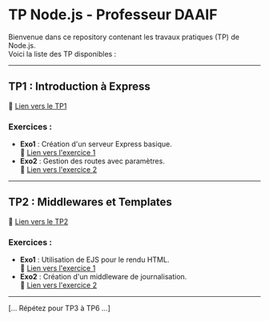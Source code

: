 # TP Node.js - Professeur DAAIF

Bienvenue dans ce repository contenant les travaux pratiques (TP) de Node.js.  
Voici la liste des TP disponibles :

---

## **TP1 : Introduction à Express**  
📂 [Lien vers le TP1](./TP1)  

### Exercices :
- **Exo1** : Création d'un serveur Express basique.  
  🔗 [Lien vers l'exercice 1](./TP1/exercice1/README.md)  
- **Exo2** : Gestion des routes avec paramètres.  
  🔗 [Lien vers l'exercice 2](./TP1/exercice2/README.md)  

---

## **TP2 : Middlewares et Templates**  
📂 [Lien vers le TP2](./TP2)  

### Exercices :
- **Exo1** : Utilisation de EJS pour le rendu HTML.  
  🔗 [Lien vers l'exercice 1](./TP2/exercice1/README.md)  
- **Exo2** : Création d'un middleware de journalisation.  
  🔗 [Lien vers l'exercice 2](./TP2/exercice2/README.md)  

---

[... Répétez pour TP3 à TP6 ...]